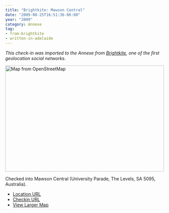 ```yaml
---
title: "Brightkite: Mawson Central"
date: "2009-08-25T16:51:36-06:00"
year: "2009"
category: Annexe
tag:
- from-brightkite
- written-in-adelaide
---
```

<p style="font-style:italic">This check-in was imported to the Annexe from <a href="https://rubenerd.com/tag/from-brightkite/" title="View all posts imported from Brightkite">Brightkite</a>, one of the first geolocation social networks.</p> 

<p><img src="https://rubenerd.com/files/museum/openstreetmap-mawsoncentral@2x.png" style="width:500px; height:333px;" alt="Map from OpenStreetMap" /></p>

Checked into Mawson Central (University Parade, The Levels, SA 5095, Australia).

* [Location URL](http://brightkite.com/places/7c6270263fbb11de9369003048c0801e)
* [Checkin URL](http://brightkite.com/objects/d833aa7c91c911de9b04003048c10834)
* [View Larger Map](http://www.openstreetmap.org/#map=18/-34.80971/138.61593")

